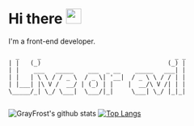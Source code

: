 # Hi there <img src="https://raw.githubusercontent.com/MartinHeinz/MartinHeinz/master/wave.gif" width="30px">

I'm a front-end developer.

<!--
**GrayFrost/GrayFrost** is a ✨ _special_ ✨ repository because its `README.md` (this file) appears on your GitHub profile.

Here are some ideas to get you started:

- 🔭 I’m currently working on ...
- 🌱 I’m currently learning ...
- 👯 I’m looking to collaborate on ...
- 🤔 I’m looking for help with ...
- 💬 Ask me about ...
- 📫 How to reach me: ...
- 😄 Pronouns: ...
- ⚡ Fun fact: ...
-->

```
  _     _                                     _ _ 
| |   (_)                                   (_) |
| |    ___   _____    ___  _ __    _____   ___| |
| |   | \ \ / / _ \  / _ \| '__|  / _ \ \ / / | |
| |___| |\ V /  __/ | (_) | |    |  __/\ V /| | |
\_____/_| \_/ \___|  \___/|_|     \___| \_/ |_|_|
                                                 
``` 
![GrayFrost's github stats](https://github-readme-stats.vercel.app/api?username=GrayFrost&show_icons=true&theme=radical)
[![Top Langs](https://github-readme-stats.vercel.app/api/top-langs/?username=GrayFrost&layout=compact)](https://github.com/anuraghazra/github-readme-stats)
